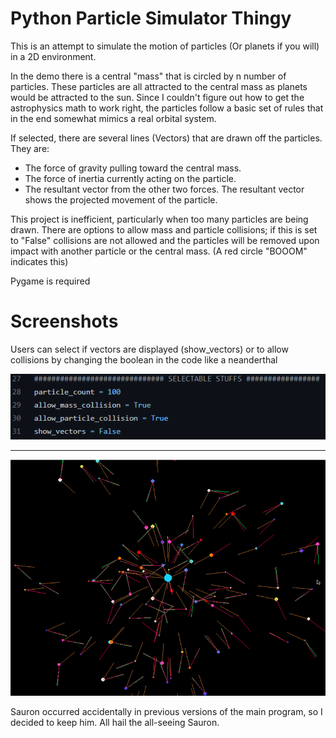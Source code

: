# Python Particle Simulator Thingy

This is an attempt to simulate the motion of particles (Or planets if you will) in a 2D environment. 

In the demo there is a central "mass" that is circled by n number of particles. These particles are all attracted to the central mass as planets would be attracted to the sun. Since I couldn't figure out how to get the astrophysics math to work right, the particles follow a basic set of rules that in the end somewhat mimics a real orbital system. 

If selected, there are several lines (Vectors) that are drawn off the particles. They are: 

* The force of gravity pulling toward the central mass.
* The force of inertia currently acting on the particle.
* The resultant vector from the other two forces. The resultant vector shows the projected movement of the particle. 

This project is inefficient, particularly when too many particles are being drawn. 
There are options to allow mass and particle collisions; if this is set to "False" collisions are not allowed and the particles will be removed upon impact with another particle or the central mass. (A red circle "BOOOM" indicates this) 

Pygame is required


# Screenshots

Users can select if vectors are displayed (show_vectors) or to allow collisions by changing the boolean in the code like a neanderthal

![image](user_options.png)

----------------------------------------------------------------
![image](particles.png)

Sauron occurred accidentally in previous versions of the main program, so I decided to keep him. All hail the all-seeing Sauron.